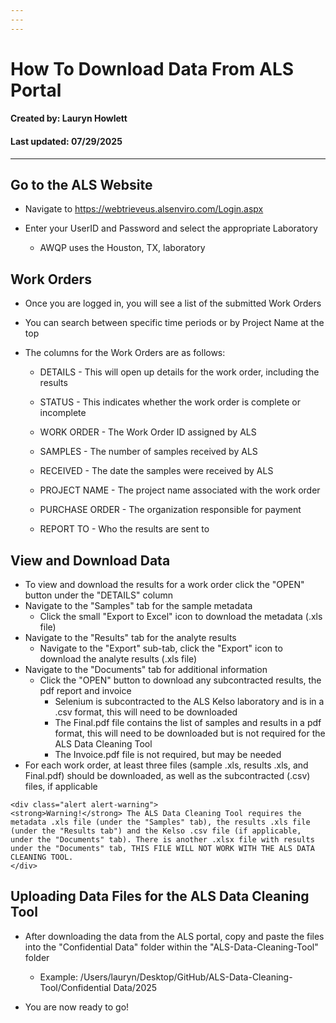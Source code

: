 ```yaml
---
---
---
```


# How To Download Data From ALS Portal

#### Created by: Lauryn Howlett

#### Last updated: 07/29/2025

------------------------------------------------------------------------

## Go to the ALS Website

-   Navigate to <https://webtrieveus.alsenviro.com/Login.aspx>

-   Enter your UserID and Password and select the appropriate Laboratory

    -   AWQP uses the Houston, TX, laboratory

## Work Orders

-   Once you are logged in, you will see a list of the submitted Work Orders

-   You can search between specific time periods or by Project Name at the top

-   The columns for the Work Orders are as follows:

    -   DETAILS - This will open up details for the work order, including the results

    -   STATUS - This indicates whether the work order is complete or incomplete

    -   WORK ORDER - The Work Order ID assigned by ALS

    -   SAMPLES - The number of samples received by ALS

    -   RECEIVED - The date the samples were received by ALS

    -   PROJECT NAME - The project name associated with the work order

    -   PURCHASE ORDER - The organization responsible for payment

    -   REPORT TO - Who the results are sent to

## View and Download Data

-   To view and download the results for a work order click the "OPEN" button under the "DETAILS" column
-   Navigate to the "Samples" tab for the sample metadata
    -   Click the small "Export to Excel" icon to download the metadata (.xls file)
-   Navigate to the "Results" tab for the analyte results
    -   Navigate to the "Export" sub-tab, click the "Export" icon to download the analyte results (.xls file)
-   Navigate to the "Documents" tab for additional information
    -   Click the "OPEN" button to download any subcontracted results, the pdf report and invoice
        -   Selenium is subcontracted to the ALS Kelso laboratory and is in a .csv format, this will need to be downloaded
        -   The Final.pdf file contains the list of samples and results in a pdf format, this will need to be downloaded but is not required for the ALS Data Cleaning Tool
        -   The Invoice.pdf file is not required, but may be needed
-   For each work order, at least three files (sample .xls, results .xls, and Final.pdf) should be downloaded, as well as the subcontracted (.csv) files, if applicable

```{=html}
<div class="alert alert-warning">
<strong>Warning!</strong> The ALS Data Cleaning Tool requires the metadata .xls file (under the "Samples" tab), the results .xls file (under the "Results tab") and the Kelso .csv file (if applicable, under the "Documents" tab). There is another .xlsx file with results under the "Documents" tab, THIS FILE WILL NOT WORK WITH THE ALS DATA CLEANING TOOL. 
</div>
```

## Uploading Data Files for the ALS Data Cleaning Tool

-   After downloading the data from the ALS portal, copy and paste the files into the "Confidential Data" folder within the "ALS-Data-Cleaning-Tool" folder

    -   Example: /Users/lauryn/Desktop/GitHub/ALS-Data-Cleaning-Tool/Confidential Data/2025

-   You are now ready to go!
